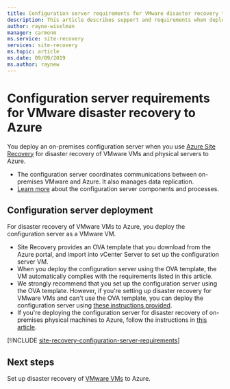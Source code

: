 ```yaml
---
title: Configuration server requirements for VMware disaster recovery to Azure with Azure Site Recovery | Microsoft Docs
description: This article describes support and requirements when deploying the configuration server for VMware disaster recovery to Azure with Azure Site Recovery
author: rayne-wiselman
manager: carmonm
ms.service: site-recovery
services: site-recovery
ms.topic: article
ms.date: 09/09/2019
ms.author: raynew
---
```


# Configuration server requirements for VMware disaster recovery to Azure

You deploy an on-premises configuration server when you use [Azure Site Recovery](site-recovery-overview.md) for disaster recovery of VMware VMs and physical servers to Azure.

- The configuration server coordinates communications between on-premises VMware and Azure. It also manages data replication.
- [Learn more](vmware-azure-architecture.md) about the configuration server components and processes.

## Configuration server deployment

For disaster recovery of VMware VMs to Azure, you deploy the configuration server as a VMware VM.

- Site Recovery provides an OVA template that you download from the Azure portal, and import into vCenter Server to set up the configuration server VM.
- When you deploy the configuration server using the OVA template, the VM automatically complies with the requirements listed in this article.
- We strongly recommend that you set up the configuration server using the OVA template. However, if you're setting up disaster recovery for VMware VMs and can't use the OVA template, you can deploy the configuration server using [these instructions provided](physical-azure-set-up-source.md).
- If you're deploying the configuration server for disaster recovery of on-premises physical machines to Azure, follow the instructions in [this article](physical-azure-set-up-source.md). 

[!INCLUDE [site-recovery-configuration-server-requirements](../../includes/site-recovery-configuration-and-scaleout-process-server-requirements.md)]

## Next steps
Set up disaster recovery of [VMware VMs](vmware-azure-tutorial.md) to Azure.
